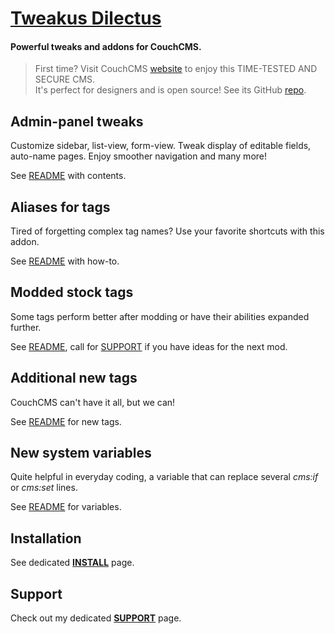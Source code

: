 # [Tweakus Dilectus](https://github.com/trendoman/Tweakus-Dilectus)

#### Powerful tweaks and addons for CouchCMS.
> First time? Visit CouchCMS [website](https://www.couchcms.com/) to enjoy this TIME-TESTED AND SECURE CMS.<br>
> It's perfect for designers and is open source! See its GitHub [repo](https://github.com/CouchCMS/CouchCMS).

## Admin-panel tweaks

Customize sidebar, list-view, form-view. Tweak display of editable fields, auto-name pages. Enjoy smoother navigation and many more!

See [README](anton.cms%40ya.ru__admin-panel-tweaks/) with contents.

## Aliases for tags

Tired of forgetting complex tag names? Use your favorite shortcuts with this addon.

See [README](anton.cms%40ya.ru__tags-aliased/) with how-to.

## Modded stock tags

Some tags perform better after modding or have their abilities expanded further.

See [README](anton.cms%40ya.ru__tags-modded/), call for [SUPPORT](/SUPPORT.md) if you have ideas for the next mod.

## Additional new tags

CouchCMS can't have it all, but we can!

See [README](anton.cms%40ya.ru__tags-new/) for new tags.

## New system variables

Quite helpful in everyday coding, a variable that can replace several *cms:if* or *cms:set* lines.

See [README](anton.cms%40ya.ru__variables-new/) for variables.

## Installation

See dedicated [**INSTALL**](/INSTALL.md) page.

## Support

Check out my dedicated [**SUPPORT**](/SUPPORT.md) page.
